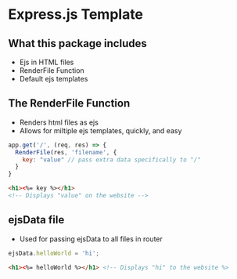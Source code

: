 # Express.js Template

## What this package includes
+ Ejs in HTML files
+ RenderFile Function
+ Default ejs templates

## The RenderFile Function

+ Renders html files as ejs
+ Allows for miltiple ejs templates, quickly, and easy

```js
app.get('/', (req, res) => {
  RenderFile(res, 'filename', {
    key: "value" // pass extra data specifically to "/"
  }
}

```

```html
<h1><%= key %></h1> 
<!-- Displays "value" on the website -->
```

## ejsData file

+ Used for passing ejsData to all files in router

```js
ejsData.helloWorld = 'hi';
```

```html
<h1><%= helloWorld %></h1> <!-- Displays "hi" to the website %>
```